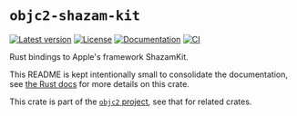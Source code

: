 # `objc2-shazam-kit`

[![Latest version](https://badgen.net/crates/v/objc2-shazam-kit)](https://crates.io/crates/objc2-shazam-kit)
[![License](https://badgen.net/badge/license/Zlib%20OR%20Apache-2.0%20OR%20MIT/blue)](../../LICENSE.md)
[![Documentation](https://docs.rs/objc2-shazam-kit/badge.svg)](https://docs.rs/objc2-shazam-kit/)
[![CI](https://github.com/madsmtm/objc2/actions/workflows/ci.yml/badge.svg)](https://github.com/madsmtm/objc2/actions/workflows/ci.yml)

Rust bindings to Apple's framework ShazamKit.

This README is kept intentionally small to consolidate the documentation, see
[the Rust docs](https://docs.rs/objc2-shazam-kit/) for more details on this crate.

This crate is part of the [`objc2` project](https://github.com/madsmtm/objc2),
see that for related crates.
